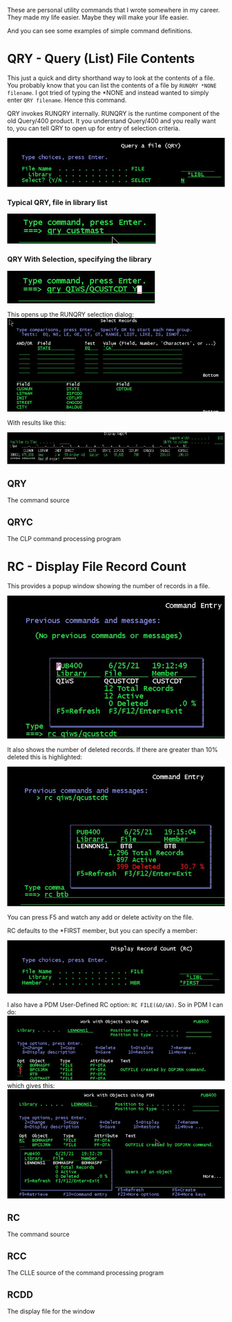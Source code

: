 These are personal utility commands that I wrote somewhere in my career. They made my life easier. Maybe they will make your life easier.

And you can see some examples of simple command definitions.

# QRY - Query (List) File Contents

This just a quick and dirty shorthand way to look at the contents of a file. You probably know that you can list the contents of a file by `RUNQRY *NONE filename`. I got tried of typing the *NONE and instead wanted to simply  enter `QRY filename`. Hence this command.

QRY invokes RUNQRY internally. RUNQRY is the runtime component of the old Query/400 product. It you understand Query/400 and you really want to, you can tell QRY to open up for  entry  of selection criteria.

![QRY Prompter](Images/QRY_1.jpg)

### Typical QRY, file in library list

![Typical QRY](Images/QRY_2.jpg)

### QRY With Selection, specifying the library

![Qry with Selection](Images/QRY_3.jpg)

This opens up the RUNQRY selection dialog:
![QRY selection dialog](Images/QRY_3A.jpg)

With results like this:

![QRY results](Images/QRY_3B.jpg)

## QRY

The command source

## QRYC

The CLP command processing program

# RC - Display File Record Count

This provides a popup window showing the number of records in a file.

![RC example display 1](Images/RC_1A.jpg)

It also shows the number of deleted records. If there are greater than 10% deleted this is highlighted:

![RC example Display 2](Images/RC_1B.jpg)

You can press F5 and watch any add or delete activity on the file.

RC defaults to the *FIRST member, but you can specify a member:

![RC Prompt](Images/RC_2.jpg)

I also have a PDM User-Defined RC option: `RC FILE(&O/&N)`.  So in PDM I can do:
![RC PDM 1](Images/RC_3A.jpg)
which gives this:
![RC PDM 2](Images/RC_3B.jpg)

## RC

The command source

## RCC

The CLLE source of the command processing program

## RCDD

The display file for the window
